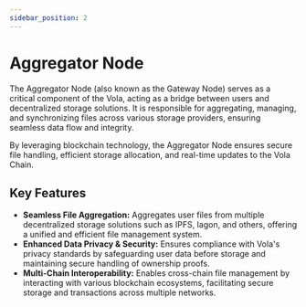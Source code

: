 ```yaml
---
sidebar_position: 2
---
```


# Aggregator Node

The Aggregator Node (also known as the Gateway Node) serves as a critical component of the Vola, acting as a bridge between users and decentralized storage solutions. It is responsible for aggregating, managing, and synchronizing files across various storage providers, ensuring seamless data flow and integrity.

By leveraging blockchain technology, the Aggregator Node ensures secure file handling, efficient storage allocation, and real-time updates to the Vola Chain.

## Key Features

- **Seamless File Aggregation:**
  Aggregates user files from multiple decentralized storage solutions such as IPFS, Iagon, and others, offering a unified and efficient file management system.
- **Enhanced Data Privacy & Security:**
  Ensures compliance with Vola's privacy standards by safeguarding user data before storage and maintaining secure handling of ownership proofs.
- **Multi-Chain Interoperability:**
  Enables cross-chain file management by interacting with various blockchain ecosystems, facilitating secure storage and transactions across multiple networks.

